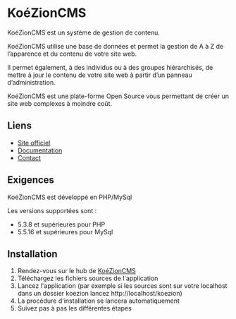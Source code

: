 ﻿KoéZionCMS
=============

KoéZionCMS est un système de gestion de contenu. 

KoéZionCMS utilise une base de données et permet la gestion de A à Z de l’apparence et du contenu de votre site web.

Il permet également, à des individus ou à des groupes hiérarchisés, de mettre à jour le contenu de votre site web à partir d’un panneau d’administration.

KoéZionCMS est une plate-forme Open Source vous permettant de créer un site web complexes à moindre coût. 

Liens
-------

* [Site officiel][1]
* [Documentation][2]
* [Contact][3]

Exigences
------------

KoéZionCMS est développé en PHP/MySql

Les versions supportées sont : 
* 5.3.8 et supérieures pour PHP
* 5.5.16 et supérieures pour MySql

Installation
-----------

1. Rendez-vous sur le hub de [KoéZionCMS][4]
2. Téléchargez les fichiers sources de l'application
3. Lancez l'application (par exemple si les sources sont sur votre localhost dans un dossier koezion lancez http://localhost/koezion)
4. La procédure d'installation se lancera automatiquement
5. Suivez pas à pas les différentes étapes

[1]: http://www.koezion-cms.com
[2]: http://www.koezion-cms.com/documentation-42.html
[3]: http://www.koezion-cms.com/contact-44.html
[4]: https://github.com/koeZionCMS/koeZionCMS